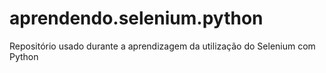 # aprendendo.selenium.python
Repositório usado durante a aprendizagem da utilização do Selenium com Python
